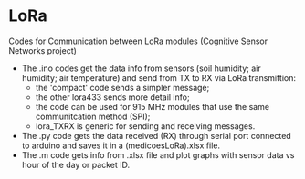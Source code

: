 # LoRa
Codes for Communication between LoRa modules (Cognitive Sensor Networks project)

- The .ino codes get the data info from sensors (soil humidity; air humidity; air temperature) and send from TX to RX via LoRa transmittion:  
  - the 'compact' code sends a simpler message;
  - the other lora433 sends more detail info;
  - the code can be used for 915 MHz modules that use the same communitcation method (SPI);
  - lora_TXRX is generic for sending and receiving messages.
- The .py code gets the data received (RX) through serial port connected to arduino and saves it in a (medicoesLoRa).xlsx file.
- The .m code gets info from .xlsx file and plot graphs with sensor data vs hour of the day or packet ID.
